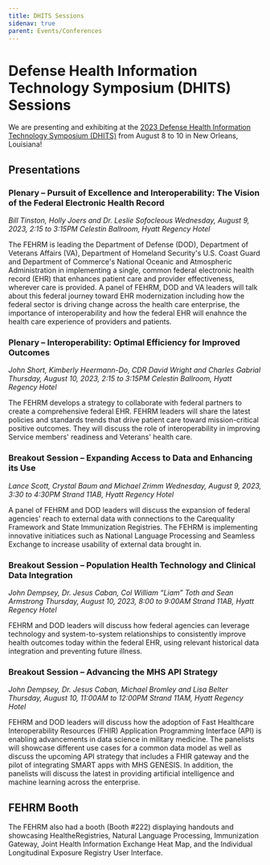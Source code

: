 ```yaml
---
title: DHITS Sessions
sidenav: true
parent: Events/Conferences
---
```

# Defense Health Information Technology Symposium (DHITS) Sessions

We are presenting and exhibiting at the [2023 Defense Health Information Technology Symposium (DHITS)](https://web.cvent.com/event/1bd7842e-0986-42dd-9947-61375648bf2e/summary) from August 8 to 10 in New Orleans, Louisiana!

## Presentations

### Plenary – Pursuit of Excellence and Interoperability: The Vision of the Federal Electronic Health Record

_Bill Tinston, Holly Joers and Dr. Leslie Sofocleous
Wednesday, August 9, 2023, 2:15 to 3:15PM
Celestin Ballroom, Hyatt Regency Hotel_

The FEHRM is leading the Department of Defense (DOD), Department of Veterans Affairs (VA), Department of Homeland Security's U.S. Coast Guard and Department of Commerce's National Oceanic and Atmospheric Administration in implementing a single, common federal electronic health record (EHR) that enhances patient care and provider effectiveness, wherever care is provided. A panel of FEHRM, DOD and VA leaders will talk about this federal journey toward EHR modernization including how the federal sector is driving change across the health care enterprise, the importance of interoperability and how the federal EHR will enahnce the health care experience of providers and patients.

### Plenary – Interoperability: Optimal Efficiency for Improved Outcomes

_John Short, Kimberly Heermann-Do, CDR David Wright and Charles Gabrial
Thursday, August 10, 2023, 2:15 to 3:15PM
Celestin Ballroom, Hyatt Regency Hotel_

The FEHRM develops a strategy to collaborate with federal partners to create a comprehensive federal EHR. FEHRM leaders will share the latest policies and standards trends that drive patient care toward mission-critical positive outcomes. They will discuss the role of interoperability in improving Service members' readiness and Veterans' health care.

### Breakout Session – Expanding Access to Data and Enhancing its Use

_Lance Scott, Crystal Baum and Michael Zrimm
Wednesday, August 9, 2023, 3:30 to 4:30PM
Strand 11AB, Hyatt Regency Hotel_

A panel of FEHRM and DOD leaders will discuss the expansion of federal agencies' reach to external data with connections to the Carequality Framework and State Immunization Registries. The FEHRM is implementing innovative initiatices such as National Language Processing and Seamless Exchange to increase usability of external data brought in.

### Breakout Session – Population Health Technology and Clinical Data Integration

_John Dempsey, Dr. Jesus Caban, Col William “Liam” Toth and Sean Armstrong
Thursday, August 10, 2023, 8:00 to 9:00AM
Strand 11AB, Hyatt Regency Hotel_

FEHRM and DOD leaders will discuss how federal agencies can leverage technology and system-to-system relationships to consistently improve health outcomes today within the federal EHR, using relevant historical data integration and preventing future illness.

### Breakout Session – Advancing the MHS API Strategy

_John Dempsey, Dr. Jesus Caban, Michael Bromley and Lisa Belter
Thursday, August 10, 11:00AM to 12:00PM
Strand 11AM, Hyatt Regency Hotel_

FEHRM and DOD leaders will discuss how the adoption of Fast Healthcare Interoperability Resources (FHIR) Application Programming Interface (API) is enabling advancements in data science in military medicine. The panelists will showcase different use cases for a common data model as well as discuss the upcoming API strategy that includes a FHIR gateway and the pilot of integrating SMART apps with MHS GENESIS. In addition, the panelists will discuss the latest in providing artificial intelligence and machine learning across the enterprise. 

## FEHRM Booth

The FEHRM also had a booth (Booth #222) displaying handouts and showcasing HealtheRegistries, Natural Language Processing, Immunization Gateway, Joint Health Information Exchange Heat Map, and the Individual Longitudinal Exposure Registry User Interface.
